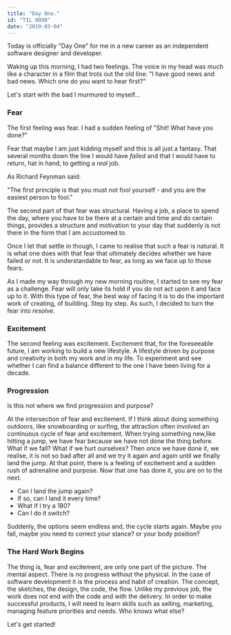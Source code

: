 ```yaml
---
title: "Day One."
id: "TIL 0098"
date: "2019-03-04"
---
```


Today is officially "Day One" for me in a new career as an independent software designer and developer. 

Waking up this morning, I had two feelings. The voice in my head was much like a character in a film that trots out the old line: "I have good news and bad news. Which one do you want to hear first?" 

Let's start with the bad I murmured to myself... 

### Fear

The first feeling was fear. I had a sudden feeling of "Shit! What have you done?" 

Fear that maybe I am just kidding myself and this is all just a fantasy. That several months down the line I would have *failed* and that I would have to return, hat in hand, to getting a *real* job.

As Richard Feynman said: 


"The first principle is that you must not fool yourself - and you are the easiest person to fool."


The second part of that fear was structural. Having a job, a place to spend the day, where you have to be there at a certain and time and do certain things, provides a structure and motivation to your day that suddenly is not there in the form that I am accustomed to. 

Once I let that settle in though, I came to realise that such a fear is natural. It is what one does with that fear that ultimately decides whether we have failed or not. It is understandable to fear, as long as we face up to those fears.

As I made my way through my new morning routine, I started to see my fear as a challenge. Fear will only take its hold if you do not act upon it and face up to it. With this type of fear, the best way of facing it is to do the important work of creating, of building. Step by step. As such, I decided to turn the fear into *resolve*. 


### Excitement

The second feeling was excitement. Excitement that, for the foreseeable future, I am working to build a new lifestyle. A lifestyle driven by purpose and creativity in both my work and in my life. To experiment and see whether I can find a balance different to the one I have been living for a decade. 


### Progression

Is this not where we find progression and purpose?

At the intersection of fear and excitement. If I think about doing something outdoors, like snowboarding or surfing, the attraction often involved an continuous cycle of fear and excitement. When trying something new,like hitting a jump, we have fear because we have not done the thing before. What if we fall? What if we hurt ourselves? Then once we have done it, we realise, it is not so bad after all and we try it again and again until we finally land the jump. At that point, there is a feeling of excitement and a sudden rush of adrenaline and purpose. Now that one has done it, you are on to the next. 

* Can I land the jump again?
* If so, can I land it every time?
* What if I try a 180?
* Can I do it switch?

Suddenly, the options seem endless and, the cycle starts again. Maybe you fall, maybe you need to correct your stance? or your body position? 

### The Hard Work Begins

The thing is, fear and excitement, are only one part of the picture. The mental aspect. There is no progress without the physical. In the case of software development it is the process and habit of creation. The concept, the sketches, the design, the code, the flow. Unlike my previous job, the work does not end with the code and with the delivery. In order to make successful products, I will need to learn skills such as selling, marketing, managing feature priorities and needs. Who knows what else? 


Let's get started! 



